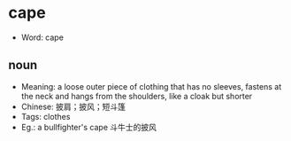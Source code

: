 # cape

- Word: cape

## noun

- Meaning: a loose outer piece of clothing that has no sleeves, fastens at the neck and hangs from the shoulders, like a cloak but shorter
- Chinese: 披肩；披风；短斗篷
- Tags: clothes
- Eg.: a bullfighter's cape 斗牛士的披风

